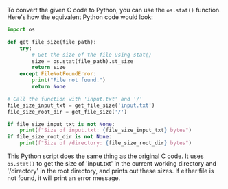 To convert the given C code to Python, you can use the `os.stat()` function. Here's how the equivalent Python code would look:

```python
import os

def get_file_size(file_path):
    try:
        # Get the size of the file using stat()
        size = os.stat(file_path).st_size
        return size
    except FileNotFoundError:
        print("File not found.")
        return None

# Call the function with 'input.txt' and '/'
file_size_input_txt = get_file_size('input.txt')
file_size_root_dir = get_file_size('/')

if file_size_input_txt is not None:
    print(f"Size of input.txt: {file_size_input_txt} bytes")
if file_size_root_dir is not None:
    print(f"Size of /directory: {file_size_root_dir} bytes")
```

This Python script does the same thing as the original C code. It uses `os.stat()` to get the size of 'input.txt' in the current working directory and '/directory' in the root directory, and prints out these sizes. If either file is not found, it will print an error message.
